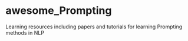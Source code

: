 # awesome_Prompting
Learning resources including papers and tutorials for learning Prompting methods in NLP
